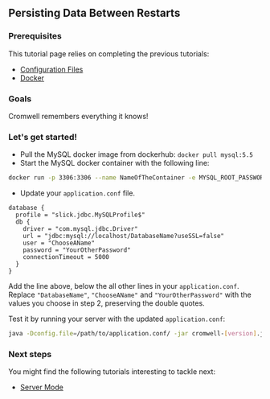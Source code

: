 ## Persisting Data Between Restarts

### Prerequisites

This tutorial page relies on completing the previous tutorials:

* [Configuration Files](ConfigurationFiles.md)
* [Docker](https://docs.docker.com/engine/installation/)

### Goals

Cromwell remembers everything it knows!

### Let's get started!

- Pull the MySQL docker image from dockerhub:
`docker pull mysql:5.5`
- Start the MySQL docker container with the following line:

```bash
docker run -p 3306:3306 --name NameOfTheContainer -e MYSQL_ROOT_PASSWORD=YourPassword -e MYSQL_DATABASE=DatabaseName -e MYSQL_USER=ChooseAName -e MYSQL_PASSWORD=YourOtherPassword -d mysql/mysql-server:latest
```

- Update your `application.conf` file.

```hocon
database {
  profile = "slick.jdbc.MySQLProfile$"
  db {
    driver = "com.mysql.jdbc.Driver"
    url = "jdbc:mysql://localhost/DatabaseName?useSSL=false"
    user = "ChooseAName"
    password = "YourOtherPassword"
    connectionTimeout = 5000
  }
}
```
Add the line above, below the all other lines in your `application.conf`. Replace `"DatabaseName"`, `"ChooseAName"` and `"YourOtherPassword"` with the values you choose in step 2, preserving the double quotes.

Test it by running your server with the updated `application.conf`:
```bash
java -Dconfig.file=/path/to/application.conf/ -jar cromwell-[version].jar ...
```

### Next steps

You might find the following tutorials interesting to tackle next:

* [Server Mode](ServerMode)
